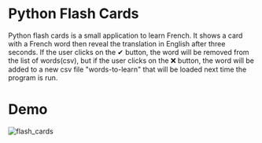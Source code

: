 # Python Flash Cards

Python flash cards is a small application to learn French.  It shows a card with a French word then reveal the translation in English after three seconds.
If the user clicks on the ✔ button, the word will be removed from the list of words(csv), but if the user clicks on the 
❌ button, the word will be added to a new csv file "words-to-learn" that will be loaded next time the program is run.

# Demo

![flash_cards](https://user-images.githubusercontent.com/64027381/110200894-64eac600-7e60-11eb-8b97-269c8d2b230a.gif)
